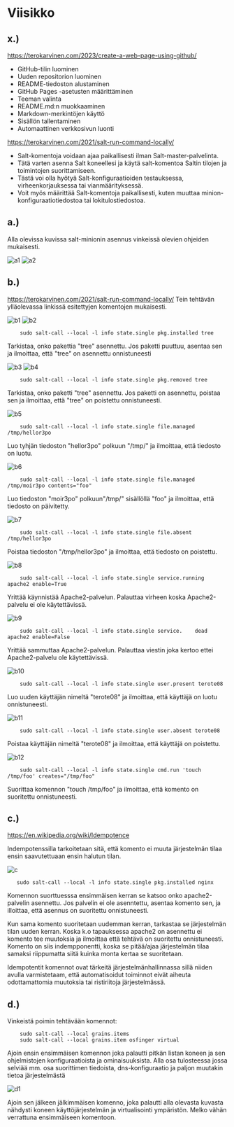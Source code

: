 # Viisikko

## x.)

https://terokarvinen.com/2023/create-a-web-page-using-github/

- GitHub-tilin luominen
- Uuden repositorion luominen
- README-tiedoston alustaminen
- GitHub Pages -asetusten määrittäminen
- Teeman valinta
- README.md:n muokkaaminen
- Markdown-merkintöjen käyttö
- Sisällön tallentaminen
- Automaattinen verkkosivun luonti

https://terokarvinen.com/2021/salt-run-command-locally/

- Salt-komentoja voidaan ajaa paikallisesti ilman Salt-master-palvelinta.
- Tätä varten asenna Salt koneellesi ja käytä salt-komentoa Saltin tilojen ja toimintojen suorittamiseen.
- Tästä voi olla hyötyä Salt-konfiguraatioiden testauksessa, virheenkorjauksessa tai vianmäärityksessä.
- Voit myös määrittää Salt-komentoja paikallisesti, kuten muuttaa minion-konfiguraatiotiedostoa tai lokitulostiedostoa.

## a.)

Alla olevissa kuvissa salt-minionin asennus vinkeissä olevien ohjeiden mukaisesti.

![a1](/kuvat/h1/a1.png)
![a2](/kuvat/h1/a2.png)

## b.)

https://terokarvinen.com/2021/salt-run-command-locally/
Tein tehtävän ylläolevassa linkissä esitettyjen komentojen mukaisesti.

![b1](/kuvat/h1/b1.png)
![b2](/kuvat/h1/b2.png)

```
    sudo salt-call --local -l info state.single pkg.installed tree
```

Tarkistaa, onko pakettia "tree" asennettu. Jos paketti puuttuu, asentaa sen ja ilmoittaa, että "tree" on asennettu onnistuneesti

![b3](/kuvat/h1/b3.png)
![b4](/kuvat/h1/b4.png)

```
    sudo salt-call --local -l info state.single pkg.removed tree
```

Tarkistaa, onko paketti "tree" asennettu. Jos paketti on asennettu, poistaa sen ja ilmoittaa, että "tree" on poistettu onnistuneesti.

![b5](/kuvat/h1/b5.png)

```
    sudo salt-call --local -l info state.single file.managed /tmp/hellor3po
```

Luo tyhjän tiedoston "hellor3po" polkuun "/tmp/" ja ilmoittaa, että tiedosto on luotu.

![b6](/kuvat/h1/b6.png)

```
    sudo salt-call --local -l info state.single file.managed /tmp/moir3po contents="foo"
```

Luo tiedoston "moir3po" polkuun"/tmp/" sisällöllä "foo" ja ilmoittaa, että tiedosto on päivitetty.

![b7](/kuvat/h1/b7.png)

```
    sudo salt-call --local -l info state.single file.absent /tmp/hellor3po
```

Poistaa tiedoston "/tmp/hellor3po" ja ilmoittaa, että tiedosto on poistettu.

![b8](/kuvat/h1/b8.png)

```
    sudo salt-call --local -l info state.single service.running apache2 enable=True
```

Yrittää käynnistää Apache2-palvelun. Palauttaa virheen koska Apache2-palvelu ei ole käytettävissä.

![b9](/kuvat/h1/b9.png)

```
    sudo salt-call --local -l info state.single service.    dead apache2 enable=False
```

Yrittää sammuttaa Apache2-palvelun. Palauttaa viestin joka kertoo ettei Apache2-palvelu ole käytettävissä.

![b10](/kuvat/h1/b10.png)

```
    sudo salt-call --local -l info state.single user.present terote08
```

Luo uuden käyttäjän nimeltä "terote08" ja ilmoittaa, että käyttäjä on luotu onnistuneesti.

![b11](/kuvat/h1/b11.png)

```
    sudo salt-call --local -l info state.single user.absent terote08
```

Poistaa käyttäjän nimeltä "terote08" ja ilmoittaa, että käyttäjä on poistettu.

![b12](/kuvat/h1/b12.png)

```
    sudo salt-call --local -l info state.single cmd.run 'touch /tmp/foo' creates="/tmp/foo"
```

Suorittaa komennon "touch /tmp/foo" ja ilmoittaa, että komento on suoritettu onnistuneesti.

## c.)

https://en.wikipedia.org/wiki/Idempotence

Indempotenssilla tarkoitetaan sitä, että komento ei muuta järjestelmän tilaa ensin saavutettuaan ensin halutun tilan.

![c](/kuvat/h1/c.png)

```
   sudo salt-call --local -l info state.single pkg.installed nginx
```

Komennon suorttuesssa ensimmäisen kerran se katsoo onko apache2-palvelin asennettu. Jos palvelin ei ole asenntettu, asentaa komento sen, ja illoittaa, että asennus on suoritettu onnistuneesti.

Kun sama komento suoritetaan uudemman kerran, tarkastaa se järjestelmän tilan uuden kerran. Koska k.o tapauksessa apache2 on asennettu ei komento tee muutoksia ja ilmoittaa että tehtävä on suoritettu onnistuneesti. Komento on siis indempponentti, koska se pitää/ajaa järjestelmän tilaa samaksi riippumatta siitä kuinka monta kertaa se suoritetaan.

Idempotentit komennot ovat tärkeitä järjestelmänhallinnassa sillä niiden avulla varmistetaam, että automatisoidut toiminnot eivät aiheuta odottamattomia muutoksia tai ristiriitoja järjestelmässä.

## d.)

Vinkeistä poimin tehtävään komennot:

```
    sudo salt-call --local grains.items
    sudo salt-call --local grains.item osfinger virtual
```

Ajoin ensin ensimmäisen komennon joka palautti pitkän listan koneen ja sen ohjelmistojen konfiguraatioista ja ominaisuuksista. Alla osa tulosteessa jossa selviää mm. osa suorittimen tiedoista, dns-konfiguraatio ja paljon muutakin tietoa järjestelmästä

![d1](/kuvat/h1/d1.png)

Ajoin sen jälkeen jälkimmäisen komenno, joka palautti alla olevasta kuvasta nähdysti koneen käyttöjärjestelmän ja virtualisointi ympäristön.
Melko vähän verrattuna ensimmäiseen komentoon.
